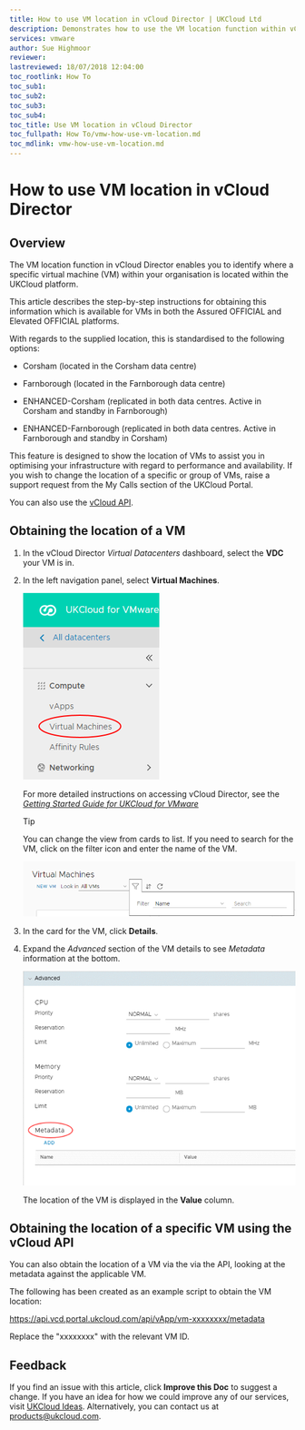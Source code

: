 ```yaml
---
title: How to use VM location in vCloud Director | UKCloud Ltd
description: Demonstrates how to use the VM location function within vCloud Director to show the logical location of a specific virtual machine in your organisation
services: vmware
author: Sue Highmoor
reviewer:
lastreviewed: 18/07/2018 12:04:00
toc_rootlink: How To
toc_sub1: 
toc_sub2:
toc_sub3:
toc_sub4:
toc_title: Use VM location in vCloud Director
toc_fullpath: How To/vmw-how-use-vm-location.md
toc_mdlink: vmw-how-use-vm-location.md
---
```


# How to use VM location in vCloud Director

## Overview

The VM location function in vCloud Director enables you to identify where a specific virtual machine (VM) within your organisation is located within the UKCloud platform.

This article describes the step-by-step instructions for obtaining this information which is available for VMs in both the Assured OFFICIAL and Elevated OFFICIAL platforms.

With regards to the supplied location, this is standardised to the following options:

- Corsham (located in the Corsham data centre)

- Farnborough (located in the Farnborough data centre)

- ENHANCED-Corsham (replicated in both data centres. Active in Corsham and standby in Farnborough)

- ENHANCED-Farnborough (replicated in both data centres. Active in Farnborough and standby in Corsham)

This feature is designed to show the location of VMs to assist you in optimising your infrastructure with regard to performance and availability. If you wish to change the location of a specific or group
of VMs, raise a support request from the My Calls section of the UKCloud Portal.

You can also use the [vCloud API](#obtaining-the-location-of-a-specific-vm-using-the-vcloud-api).

## Obtaining the location of a VM

1. In the vCloud Director *Virtual Datacenters* dashboard, select the **VDC** your VM is in.

2. In the left navigation panel, select **Virtual Machines**.

    ![Virtual Machines menu option](images/vmw-vcd-tab-vms.png)

    For more detailed instructions on accessing vCloud Director, see the [*Getting Started Guide for UKCloud for VMware*](vmw-gs.md)

    > [!TIP]
    > You can change the view from cards to list. If you need to search for the VM, click on the filter icon and enter the name of the VM.
    > 
    > ![Filter virtual machines](images/vmw-vcd-vms-filter.png)

3. In the card for the VM, click **Details**.

4. Expand the *Advanced* section of the VM details to see *Metadata* information at the bottom.

    ![VM details -- Metadata](images/vmw-vcd-vm-metadata.png)

    The location of the VM is displayed in the **Value** column.

## Obtaining the location of a specific VM using the vCloud API

You can also obtain the location of a VM via the via the API, looking at the metadata against the applicable VM.

The following has been created as an example script to obtain the VM location:

https://api.vcd.portal.ukcloud.com/api/vApp/vm-xxxxxxxx/metadata

Replace the "xxxxxxxx" with the relevant VM ID.

## Feedback

If you find an issue with this article, click **Improve this Doc** to suggest a change. If you have an idea for how we could improve any of our services, visit [UKCloud Ideas](https://ideas.ukcloud.com). Alternatively, you can contact us at <products@ukcloud.com>.
